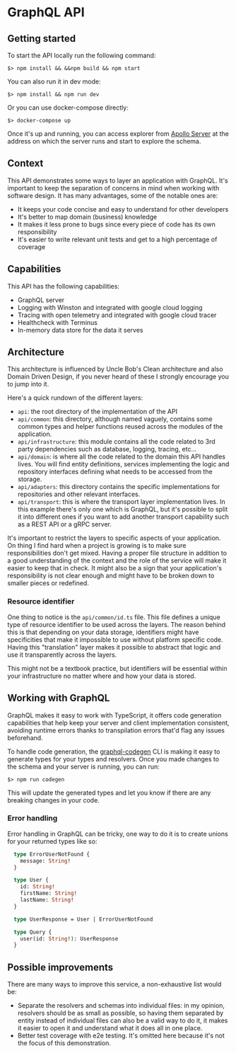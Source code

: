 # GraphQL API

## Getting started

To start the API locally run the following command:

```
$> npm install && &&npm build && npm start
```

You can also run it in dev mode:

```
$> npm install && npm run dev
```

Or you can use docker-compose directly:

```
$> docker-compose up
```

Once it's up and running, you can access explorer from [Apollo Server]() at the
address on which the server runs and start to explore the schema.

## Context

This API demonstrates some ways to layer an application with GraphQL. It's
important to keep the separation of concerns in mind when working with software
design. It has many advantages, some of the notable ones are:

- It keeps your code concise and easy to understand for other developers
- It's better to map domain (business) knowledge
- It makes it less prone to bugs since every piece of code has its own
  responsibility
- It's easier to write relevant unit tests and get to a high percentage of
  coverage

## Capabilities

This API has the following capabilities:

- GraphQL server
- Logging with Winston and integrated with google cloud logging
- Tracing with open telemetry and integrated with google cloud tracer
- Healthcheck with Terminus
- In-memory data store for the data it serves

## Architecture

This architecture is influenced by Uncle Bob's Clean architecture and also
Domain Driven Design, if you never heard of these I strongly encourage you to
jump into it.

Here's a quick rundown of the different layers:

- `api`: the root directory of the implementation of the API
- `api/common`: this directory, although named vaguely, contains some common
  types and helper functions reused across the modules of the application.
- `api/infrastructure`: this module contains all the code related to 3rd party
  dependencies such as database, logging, tracing, etc...
- `api/domain`: is where all the code related to the domain this API handles
  lives. You will find entity definitions, services implementing the logic and
  repository interfaces defining what needs to be accessed from the storage.
- `api/adapters`: this directory contains the specific implementations for
  repositories and other relevant interfaces.
- `api/transport`: this is where the transport layer implementation lives. In
  this example there's only one which is GraphQL, but it's possible to split it
  into different ones if you want to add another transport capability such as a
  REST API or a gRPC server.

It's important to restrict the layers to specific aspects of your application.
On thing I find hard when a project is growing is to make sure responsibilities
don't get mixed. Having a proper file structure in addition to a good
understanding of the context and the role of the service will make it easier to
keep that in check. It might also be a sign that your application's
responsibility is not clear enough and might have to be broken down to smaller
pieces or redefined.

### Resource identifier

One thing to notice is the `api/common/id.ts` file. This file defines a unique
type of resource identifier to be used across the layers. The reason behind this
is that depending on your data storage, identifiers might have specificities
that make it impossible to use without platform specific code. Having this
"translation" layer makes it possible to abstract that logic and use it
transparently across the layers.

This might not be a textbook practice, but identifiers will be essential within
your infrastructure no matter where and how your data is stored.

## Working with GraphQL

GraphQL makes it easy to work with TypeScript, it offers code generation
capabilities that help keep your server and client implementation consistent,
avoiding runtime errors thanks to transpilation errors that'd flag any issues
beforehand.

To handle code generation, the [graphql-codegen]() CLI is making it easy to
generate types for your types and resolvers. Once you made changes to the schema
and your server is running, you can run:

```
$> npm run codegen
```

This will update the generated types and let you know if there are any breaking
changes in your code.

### Error handling

Error handling in GraphQL can be tricky, one way to do it is to create unions
for your returned types like so:

```graphql
  type ErrorUserNotFound {
    message: String!
  }

  type User {
    id: String!
    firstName: String!
    lastName: String!
  }

  type UserResponse = User | ErrorUserNotFound

  type Query {
    user(id: String!): UserResponse
  }
```

## Possible improvements

There are many ways to improve this service, a non-exhaustive list would be:

- Separate the resolvers and schemas into individual files: in my opinion,
  resolvers should be as small as possible, so having them separated by entity
  instead of individual files can also be a valid way to do it, it makes it
  easier to open it and understand what it does all in one place.
- Better test coverage with e2e testing. It's omitted here because it's not the
  focus of this demonstration.
